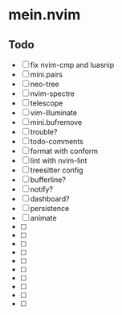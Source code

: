 # mein.nvim

## Todo

- [ ] fix nvim-cmp and luasnip
- [ ] mini.pairs
- [ ] neo-tree
- [ ] nvim-spectre
- [ ] telescope
- [ ] vim-illuminate
- [ ] mini.bufremove 
- [ ] trouble?
- [ ] todo-comments
- [ ] format with conform
- [ ] lint with nvim-lint 
- [ ] treesitter config
- [ ] bufferline?
- [ ] notify?
- [ ] dashboard?
- [ ] persistence
- [ ] animate
- [ ] 
- [ ] 
- [ ] 
- [ ] 
- [ ] 
- [ ] 
- [ ] 
- [ ] 
- [ ] 
- [ ] 
